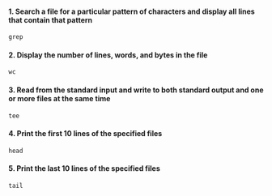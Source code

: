 #### 1. Search a file for a particular pattern of characters and display all lines that contain that pattern

```
grep
```

#### 2. Display the number of lines, words, and bytes in the file

```
wc
```

#### 3. Read from the standard input and write to both standard output and one or more files at the same time

```
tee
```

#### 4. Print the first 10 lines of the specified files

```
head
```

#### 5. Print the last 10 lines of the specified files

```
tail
```